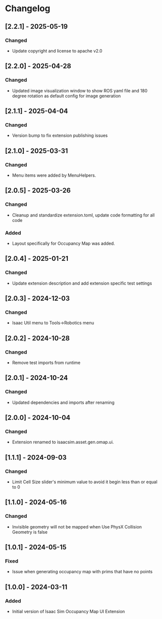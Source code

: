 # Changelog
## [2.2.1] - 2025-05-19
### Changed
- Update copyright and license to apache v2.0

## [2.2.0] - 2025-04-28
### Changed
- Updated image visualization window to show ROS yaml file and 180 degree rotation as default config for image generation

## [2.1.1] - 2025-04-04
### Changed
- Version bump to fix extension publishing issues

## [2.1.0] - 2025-03-31
### Changed
- Menu items were added by MenuHelpers.

## [2.0.5] - 2025-03-26
### Changed
- Cleanup and standardize extension.toml, update code formatting for all code

### Added
- Layout specifically for Occupancy Map was added.

## [2.0.4] - 2025-01-21
### Changed
- Update extension description and add extension specific test settings

## [2.0.3] - 2024-12-03
### Changed
- Isaac Util menu to Tools->Robotics menu

## [2.0.2] - 2024-10-28
### Changed
- Remove test imports from runtime

## [2.0.1] - 2024-10-24
### Changed
- Updated dependencies and imports after renaming

## [2.0.0] - 2024-10-04
### Changed
- Extension  renamed to isaacsim.asset.gen.omap.ui.

## [1.1.1] - 2024-09-03
### Changed
- Limit Cell Size slider's minimum value to avoid it begin less than or equal to 0

## [1.1.0] - 2024-05-16
### Changed
- Invisible geometry will not be mapped when Use PhysX Collision Geometry is false

## [1.0.1] - 2024-05-15
### Fixed
- Issue when generating occupancy map with prims that have no points

## [1.0.0] - 2024-03-11
### Added
- Initial version of Isaac Sim Occupancy Map UI Extension
